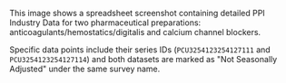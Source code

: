 This image shows a spreadsheet screenshot containing detailed PPI Industry Data for two pharmaceutical preparations: anticoagulants/hemostatics/digitalis and calcium channel blockers.

Specific data points include their series IDs (`PCU3254123254127111` and `PCU3254123254127114`) and both datasets are marked as "Not Seasonally Adjusted" under the same survey name.